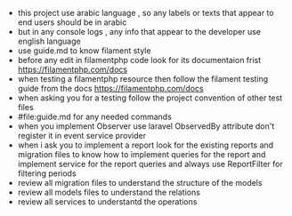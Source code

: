 - this project use arabic language , so any labels or texts that appear to end users should be in arabic
- but in any console logs , any info that appear to the developer use english language
- use guide.md to know filament style
- before any edit in filamentphp code look for its documentaion frist https://filamentphp.com/docs
- when testing a filamentphp resource then follow the filament testing guide from the docs https://filamentphp.com/docs
- when asking you for a testing follow the project convention of other test files
- #file:guide.md for any needed commands
- when you implement Observer use laravel ObservedBy attribute don't register it in event service provider
- when i ask you to implement a report look for the existing reports and migration files to know how to implement queries for the report and implement service for the report queries and always use ReportFilter for filtering periods
- review all migration files to understand the structure of the models
- review all models files to understand the relations
- review all services to understantd the operations
